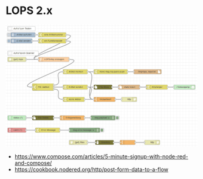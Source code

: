 # LOPS 2.x

![node-red flow](https://github.com/bobmin/LOPS/blob/master/lops_node-red.gif)

* https://www.compose.com/articles/5-minute-signup-with-node-red-and-compose/
* https://cookbook.nodered.org/http/post-form-data-to-a-flow
